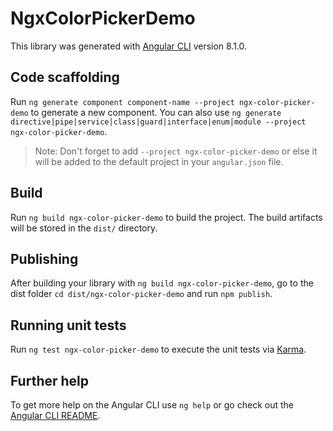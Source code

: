 # NgxColorPickerDemo

This library was generated with [Angular CLI](https://github.com/angular/angular-cli) version 8.1.0.

## Code scaffolding

Run `ng generate component component-name --project ngx-color-picker-demo` to generate a new component. You can also use `ng generate directive|pipe|service|class|guard|interface|enum|module --project ngx-color-picker-demo`.
> Note: Don't forget to add `--project ngx-color-picker-demo` or else it will be added to the default project in your `angular.json` file. 

## Build

Run `ng build ngx-color-picker-demo` to build the project. The build artifacts will be stored in the `dist/` directory.

## Publishing

After building your library with `ng build ngx-color-picker-demo`, go to the dist folder `cd dist/ngx-color-picker-demo` and run `npm publish`.

## Running unit tests

Run `ng test ngx-color-picker-demo` to execute the unit tests via [Karma](https://karma-runner.github.io).

## Further help

To get more help on the Angular CLI use `ng help` or go check out the [Angular CLI README](https://github.com/angular/angular-cli/blob/master/README.md).
